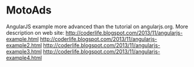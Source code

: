 MotoAds
=======

AngularJS example more advanced than the tutorial on angularjs.org.
More description on web site:
http://coderlife.blogspot.com/2013/11/angularjs-example.html
http://coderlife.blogspot.com/2013/11/angularjs-example2.html
http://coderlife.blogspot.com/2013/11/angularjs-example3.html
http://coderlife.blogspot.com/2013/11/angularjs-example4.html
